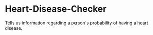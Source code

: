 # Heart-Disease-Checker
Tells us information regarding a person's probability of having a heart disease.
